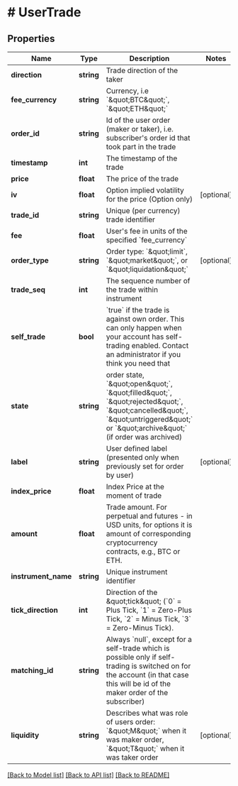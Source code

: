 # # UserTrade

## Properties

Name | Type | Description | Notes
------------ | ------------- | ------------- | -------------
**direction** | **string** | Trade direction of the taker | 
**fee_currency** | **string** | Currency, i.e &#x60;\&quot;BTC\&quot;&#x60;, &#x60;\&quot;ETH\&quot;&#x60; | 
**order_id** | **string** | Id of the user order (maker or taker), i.e. subscriber&#39;s order id that took part in the trade | 
**timestamp** | **int** | The timestamp of the trade | 
**price** | **float** | The price of the trade | 
**iv** | **float** | Option implied volatility for the price (Option only) | [optional] 
**trade_id** | **string** | Unique (per currency) trade identifier | 
**fee** | **float** | User&#39;s fee in units of the specified &#x60;fee_currency&#x60; | 
**order_type** | **string** | Order type: &#x60;\&quot;limit&#x60;, &#x60;\&quot;market\&quot;&#x60;, or &#x60;\&quot;liquidation\&quot;&#x60; | [optional] 
**trade_seq** | **int** | The sequence number of the trade within instrument | 
**self_trade** | **bool** | &#x60;true&#x60; if the trade is against own order. This can only happen when your account has self-trading enabled. Contact an administrator if you think you need that | 
**state** | **string** | order state, &#x60;\&quot;open\&quot;&#x60;, &#x60;\&quot;filled\&quot;&#x60;, &#x60;\&quot;rejected\&quot;&#x60;, &#x60;\&quot;cancelled\&quot;&#x60;, &#x60;\&quot;untriggered\&quot;&#x60; or &#x60;\&quot;archive\&quot;&#x60; (if order was archived) | 
**label** | **string** | User defined label (presented only when previously set for order by user) | [optional] 
**index_price** | **float** | Index Price at the moment of trade | 
**amount** | **float** | Trade amount. For perpetual and futures - in USD units, for options it is amount of corresponding cryptocurrency contracts, e.g., BTC or ETH. | 
**instrument_name** | **string** | Unique instrument identifier | 
**tick_direction** | **int** | Direction of the \&quot;tick\&quot; (&#x60;0&#x60; &#x3D; Plus Tick, &#x60;1&#x60; &#x3D; Zero-Plus Tick, &#x60;2&#x60; &#x3D; Minus Tick, &#x60;3&#x60; &#x3D; Zero-Minus Tick). | 
**matching_id** | **string** | Always &#x60;null&#x60;, except for a self-trade which is possible only if self-trading is switched on for the account (in that case this will be id of the maker order of the subscriber) | 
**liquidity** | **string** | Describes what was role of users order: &#x60;\&quot;M\&quot;&#x60; when it was maker order, &#x60;\&quot;T\&quot;&#x60; when it was taker order | [optional] 

[[Back to Model list]](../../README.md#documentation-for-models) [[Back to API list]](../../README.md#documentation-for-api-endpoints) [[Back to README]](../../README.md)


